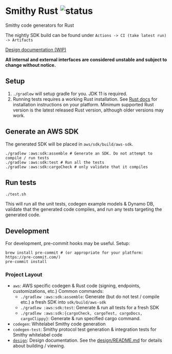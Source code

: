 # Smithy Rust ![status](https://github.com/awslabs/smithy-rs/workflows/CI/badge.svg)
Smithy code generators for Rust

The nightly SDK build can be found under `Actions -> CI (take latest run) -> Artifacts`

[Design documentation (WIP)](https://awslabs.github.io/smithy-rs/)

**All internal and external interfaces are considered unstable and subject to change without notice.**

## Setup
1. `./gradlew` will setup gradle for you. JDK 11 is required.
2. Running tests requires a working Rust installation. See [Rust docs](https://www.rust-lang.org/learn/get-started) for
installation instructions on your platform. Minimum supported Rust version is the latest released Rust version, although older versions may work.

## Generate an AWS SDK
The generated SDK will be placed in `aws/sdk/build/aws-sdk`.
```
./gradlew :aws:sdk:assemble # Generate an SDK. Do not attempt to compile / run tests
./gradlew :aws:sdk:test # Run all the tests
./gradlew :aws:sdk:cargoCheck # only validate that it compiles
```
## Run tests
```./test.sh```

This will run all the unit tests, codegen example models & Dynamo DB, validate that the generated code compiles, and run any tests targeting the generated code.

## Development
For development, pre-commit hooks may be useful. Setup:
```
brew install pre-commit # (or appropriate for your platform: https://pre-commit.com/)
pre-commit install
```

### Project Layout
* `aws`: AWS specific codegen & Rust code (signing, endpoints, customizations, etc.)
  Common commands:
     * `./gradlew :aws:sdk:assemble`: Generate (but do not test / compile etc.) a fresh SDK into `sdk/build/aws-sdk`
     * `./gradlew :aws:sdk:test`: Generate & run all tests for a fresh SDK
     * `./gradlew :aws:sdk:{cargoCheck, cargoTest, cargoDocs, cargoClippy}`: Generate & run specified cargo command.
* `codegen`: Whitelabel Smithy code generation
* `codegen-test`: Smithy protocol test generation & integration tests for Smithy whitelabel code
* [`design`](design): Design documentation. See the [design/README.md](design/README.md) for details about building / viewing.
